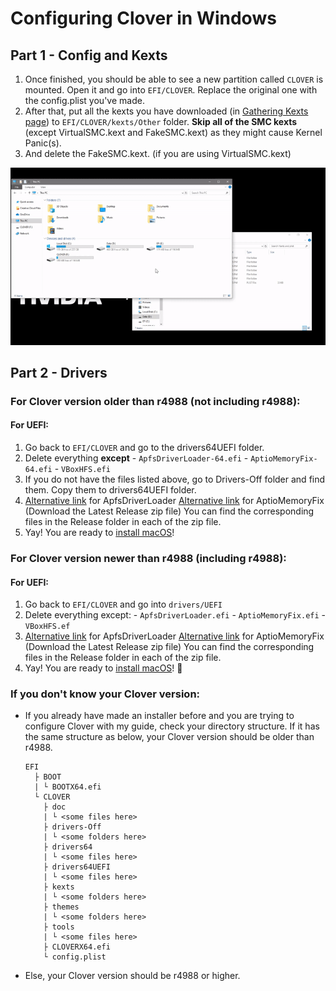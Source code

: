# Configuring Clover in Windows

## Part 1 - Config and Kexts

1. Once finished, you should be able to see a new partition called `CLOVER` is mounted. Open it and go into `EFI/CLOVER`. Replace the original one with the config.plist you've made.
2. After that, put all the kexts you have downloaded \(in [Gathering Kexts page](../../prerequisites/get-started/gathering-kexts.md)\) to `EFI/CLOVER/kexts/Other` folder. **Skip all of the SMC kexts** \(except VirtualSMC.kext and FakeSMC.kext\) as they might cause Kernel Panic\(s\).
3. And delete the FakeSMC.kext. \(if you are using VirtualSMC.kext\)

![Config and Kexts](../../.gitbook/assets/ezgif-4-106771fe2b5a.gif)

## Part 2 - Drivers

### For Clover version older than r4988 \(not including r4988\):

#### For UEFI:

1. Go back to `EFI/CLOVER` and go to the drivers64UEFI folder.
2. Delete everything **except**  - `ApfsDriverLoader-64.efi` - `AptioMemoryFix-64.efi` - `VBoxHFS.efi`
3. If you do not have the files listed above, go to Drivers-Off folder and find them. Copy them to drivers64UEFI folder.
4. [Alternative link](https://github.com/acidanthera/AppleSupportPkg/releases) for ApfsDriverLoader [Alternative link](https://github.com/acidanthera/AptioFixPkg/releases) for AptioMemoryFix \(Download the Latest Release zip file\) You can find the corresponding files in the Release folder in each of the zip file.
5. Yay! You are ready to [install macOS](../../actual-installation/actual-installation-part-1.md)!

### For Clover version newer than r4988 \(including r4988\):

#### For UEFI:

1. Go back to `EFI/CLOVER` and go into `drivers/UEFI`
2. Delete everything except: - `ApfsDriverLoader.efi` - `AptioMemoryFix.efi` - `VBoxHFS.ef`
3. [Alternative link](https://github.com/acidanthera/AppleSupportPkg/releases) for ApfsDriverLoader [Alternative link](https://github.com/acidanthera/AptioFixPkg/releases) for AptioMemoryFix \(Download the Latest Release zip file\) You can find the corresponding files in the Release folder in each of the zip file.
4. Yay! You are ready to [install macOS](../../actual-installation/actual-installation-part-1.md)! 🥳 

### If you don't know your Clover version:

* If you already have made an installer before and you are trying to configure Clover with my guide, check your directory structure. If it has the same structure as below, your Clover version should be older than r4988.

  ```text
  EFI
    ├ BOOT
    | └ BOOTX64.efi
    └ CLOVER
      ├ doc
      | └ <some files here>
      ├ drivers-Off
      | └ <some folders here>
      ├ drivers64
      | └ <some files here>
      ├ drivers64UEFI
      | └ <some files here>
      ├ kexts
      | └ <some folders here>
      ├ themes
      | └ <some folders here>
      ├ tools
      | └ <some files here>
      ├ CLOVERX64.efi
      └ config.plist 
  ```

* Else, your Clover version should be r4988 or higher.

